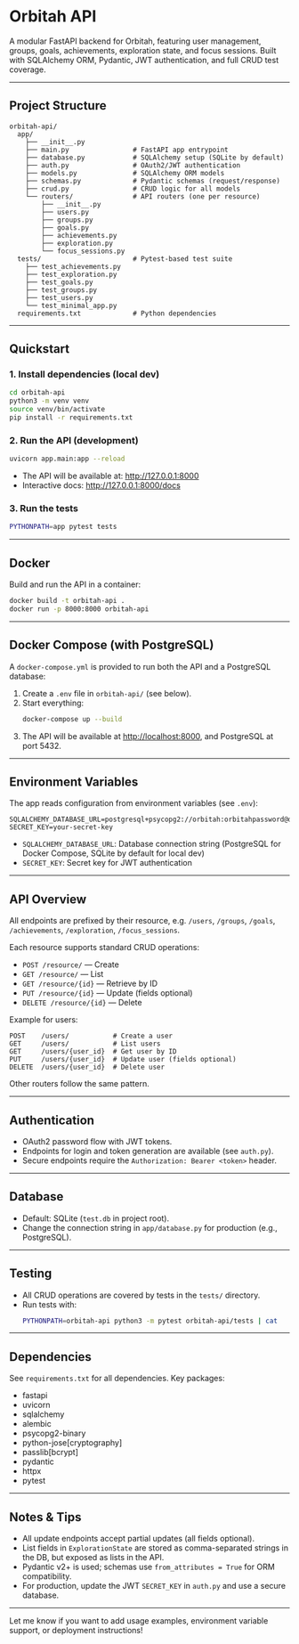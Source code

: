 # Orbitah API

A modular FastAPI backend for Orbitah, featuring user management, groups, goals, achievements, exploration state, and focus sessions. Built with SQLAlchemy ORM, Pydantic, JWT authentication, and full CRUD test coverage.

---

## Project Structure

```
orbitah-api/
  app/
    ├── __init__.py
    ├── main.py                # FastAPI app entrypoint
    ├── database.py            # SQLAlchemy setup (SQLite by default)
    ├── auth.py                # OAuth2/JWT authentication
    ├── models.py              # SQLAlchemy ORM models
    ├── schemas.py             # Pydantic schemas (request/response)
    ├── crud.py                # CRUD logic for all models
    └── routers/               # API routers (one per resource)
        ├── __init__.py
        ├── users.py
        ├── groups.py
        ├── goals.py
        ├── achievements.py
        ├── exploration.py
        └── focus_sessions.py
  tests/                       # Pytest-based test suite
    ├── test_achievements.py
    ├── test_exploration.py
    ├── test_goals.py
    ├── test_groups.py
    ├── test_users.py
    └── test_minimal_app.py
  requirements.txt             # Python dependencies
```

---

## Quickstart

### 1. Install dependencies (local dev)

```bash
cd orbitah-api
python3 -m venv venv
source venv/bin/activate
pip install -r requirements.txt
```

### 2. Run the API (development)

```bash
uvicorn app.main:app --reload
```

- The API will be available at: http://127.0.0.1:8000
- Interactive docs: http://127.0.0.1:8000/docs

### 3. Run the tests

```bash
PYTHONPATH=app pytest tests
```

---

## Docker

Build and run the API in a container:

```bash
docker build -t orbitah-api .
docker run -p 8000:8000 orbitah-api
```

---

## Docker Compose (with PostgreSQL)

A `docker-compose.yml` is provided to run both the API and a PostgreSQL database:

1. Create a `.env` file in `orbitah-api/` (see below).
2. Start everything:
   ```bash
   docker-compose up --build
   ```
3. The API will be available at [http://localhost:8000](http://localhost:8000), and PostgreSQL at port 5432.

---

## Environment Variables

The app reads configuration from environment variables (see `.env`):

```
SQLALCHEMY_DATABASE_URL=postgresql+psycopg2://orbitah:orbitahpassword@db:5432/orbitahdb
SECRET_KEY=your-secret-key
```

- `SQLALCHEMY_DATABASE_URL`: Database connection string (PostgreSQL for Docker Compose, SQLite by default for local dev)
- `SECRET_KEY`: Secret key for JWT authentication

---

## API Overview

All endpoints are prefixed by their resource, e.g. `/users`, `/groups`, `/goals`, `/achievements`, `/exploration`, `/focus_sessions`.

Each resource supports standard CRUD operations:

- `POST /resource/` — Create
- `GET /resource/` — List
- `GET /resource/{id}` — Retrieve by ID
- `PUT /resource/{id}` — Update (fields optional)
- `DELETE /resource/{id}` — Delete

Example for users:
```http
POST    /users/           # Create a user
GET     /users/           # List users
GET     /users/{user_id}  # Get user by ID
PUT     /users/{user_id}  # Update user (fields optional)
DELETE  /users/{user_id}  # Delete user
```

Other routers follow the same pattern.

---

## Authentication

- OAuth2 password flow with JWT tokens.
- Endpoints for login and token generation are available (see `auth.py`).
- Secure endpoints require the `Authorization: Bearer <token>` header.

---

## Database

- Default: SQLite (`test.db` in project root).
- Change the connection string in `app/database.py` for production (e.g., PostgreSQL).

---

## Testing

- All CRUD operations are covered by tests in the `tests/` directory.
- Run tests with:
  ```bash
  PYTHONPATH=orbitah-api python3 -m pytest orbitah-api/tests | cat
  ```

---

## Dependencies

See `requirements.txt` for all dependencies. Key packages:
- fastapi
- uvicorn
- sqlalchemy
- alembic
- psycopg2-binary
- python-jose[cryptography]
- passlib[bcrypt]
- pydantic
- httpx
- pytest

---

## Notes & Tips

- All update endpoints accept partial updates (all fields optional).
- List fields in `ExplorationState` are stored as comma-separated strings in the DB, but exposed as lists in the API.
- Pydantic v2+ is used; schemas use `from_attributes = True` for ORM compatibility.
- For production, update the JWT `SECRET_KEY` in `auth.py` and use a secure database.

---

Let me know if you want to add usage examples, environment variable support, or deployment instructions!
